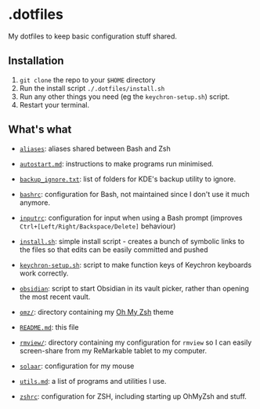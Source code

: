 # .dotfiles

My dotfiles to keep basic configuration stuff shared.

## Installation

1. `git clone` the repo to your `$HOME` directory
2. Run the install script `./.dotfiles/install.sh`
3. Run any other things you need (eg the `keychron-setup.sh`) script.
4. Restart your terminal.

## What's what

* [`aliases`](./aliases): aliases shared between Bash and Zsh

* [`autostart.md`](./autostart.md): instructions to make programs run
  minimised.

* [`backup_ignore.txt`](./backup_ignore.txt): list of folders for KDE's backup
  utility to ignore.

* [`bashrc`](./bashrc): configuration for Bash, not maintained since I don't
  use it much anymore.

* [`inputrc`](./inputrc): configuration for input when using a Bash prompt
  (improves `Ctrl+[Left/Right/Backspace/Delete]` behaviour)

* [`install.sh`](./install.sh): simple install script - creates a bunch of
  symbolic links to the files so that edits can be easily committed and pushed

* [`keychron-setup.sh`](./keychron-setup.sh): script to make function keys of
  Keychron keyboards work correctly.

* [`obsidian`](./obsidian): script to start Obsidian in its vault picker,
  rather than opening the most recent vault.

* [`omz/`](./omz): directory containing my [Oh My Zsh](https://ohmyz.sh/) theme

* [`README.md`](./README.md): this file

* [`rmview/`](./rmview): directory containing my configuration for `rmview` so
  I can easily screen-share from my ReMarkable tablet to my computer.

* [`solaar`](./solaar/): configuration for my mouse

* [`utils.md`](./utils.md): a list of programs and utilities I use.

* [`zshrc`](./zshrc): configuration for ZSH, including starting up OhMyZsh and
  stuff.

